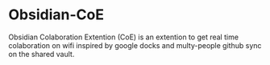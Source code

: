 # Obsidian-CoE
Obsidian Colaboration Extention (CoE) is an extention to get real time colaboration on wifi inspired by google docks and multy-people github sync on the shared vault.
